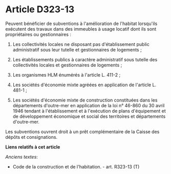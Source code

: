 # Article D323-13

Peuvent bénéficier de subventions à l'amélioration de l'habitat lorsqu'ils exécutent des travaux dans des immeubles à usage
locatif dont ils sont propriétaires ou gestionnaires : 

1. Les collectivités locales ne disposant pas d'établissement public administratif sous leur tutelle et gestionnaires de
logements ; 

2. Les établissements publics à caractère administratif sous tutelle des collectivités locales et gestionnaires de
logements ; 

3. Les organismes HLM énumérés à l'article L. 411-2 ; 

4. Les sociétés d'économie mixte agréées en application de l'article L. 481-1 ; 

5. Les sociétés d'économie mixte de construction constituées dans les départements d'outre-mer en application de la loi n°
46-860 du 30 avril 1946 tendant à l'établissement et à l'exécution de plans d'équipement et de développement économique et
social des territoires et départements d'outre-mer. 

Les subventions ouvrent droit à un prêt complémentaire de la Caisse des dépôts et consignations.

**Liens relatifs à cet article**

_Anciens textes_:

  - Code de la construction et de l'habitation. - art. R323-13 (T)
